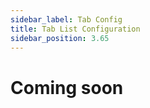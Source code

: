 ```yaml
---
sidebar_label: Tab Config
title: Tab List Configuration
sidebar_position: 3.65
---
```


# Coming soon 